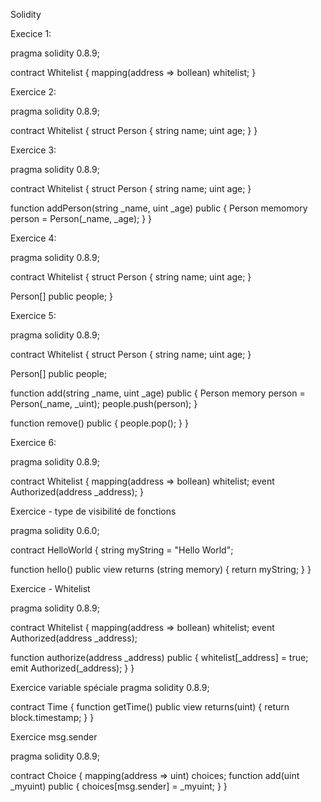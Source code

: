 Solidity

Execice 1:

pragma solidity 0.8.9;

contract Whitelist {
  mapping(address => bollean) whitelist;
}


Exercice 2:

pragma solidity 0.8.9;

contract Whitelist {
  struct Person {
    string name;
    uint age;
  }
}


Exercice 3: 

pragma solidity 0.8.9;

contract Whitelist {
  struct Person {
    string name;
    uint age;
  }
  
  function addPerson(string _name, uint _age) public {
    Person memomory person = Person(_name, _age);
  }
}

Exercice 4:

pragma solidity 0.8.9;

contract Whitelist {
  struct Person {
    string name;
    uint age;
  }
  
  Person[] public people;
}

Exercice 5:

pragma solidity 0.8.9;

contract Whitelist {
  struct Person {
    string name;
    uint age;
  }
  
  Person[] public people;
  
  function add(string _name, uint _age) public {
    Person memory person = Person(_name, _uint);
    people.push(person);
  } 

  function remove() public {
      people.pop();
  }
}

Exercice 6: 

pragma solidity 0.8.9;

contract Whitelist {
  mapping(address => bollean) whitelist;
  event Authorized(address _address);
}

Exercice - type de visibilité de fonctions

pragma solidity 0.6.0;

contract HelloWorld {
  string myString = "Hello World";
  
  function hello() public view returns (string memory) {
    return myString;
  }
}

Exercice - Whitelist

pragma solidity 0.8.9;

contract Whitelist {
  mapping(address => bollean) whitelist;
  event Authorized(address _address);
  
  function authorize(address _address) public {
    whitelist[_address] = true;
    emit Authorized(_address);
  }
}

Exercice variable spéciale
pragma solidity 0.8.9;

contract Time {
  function getTime() public view returns(uint) {
    return block.timestamp;
  }
}

Exercice msg.sender

pragma solidity 0.8.9;

contract Choice {
  mapping(address => uint) choices;
  function add(uint _myuint) public {
    choices[msg.sender] = _myuint;
  }
}
